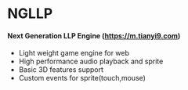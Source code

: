 # NGLLP
#### Next Generation LLP Engine (https://m.tianyi9.com)
- Light weight game engine for web
- High performance audio playback and sprite
- Basic 3D features support
- Custom events for sprite(touch,mouse)



